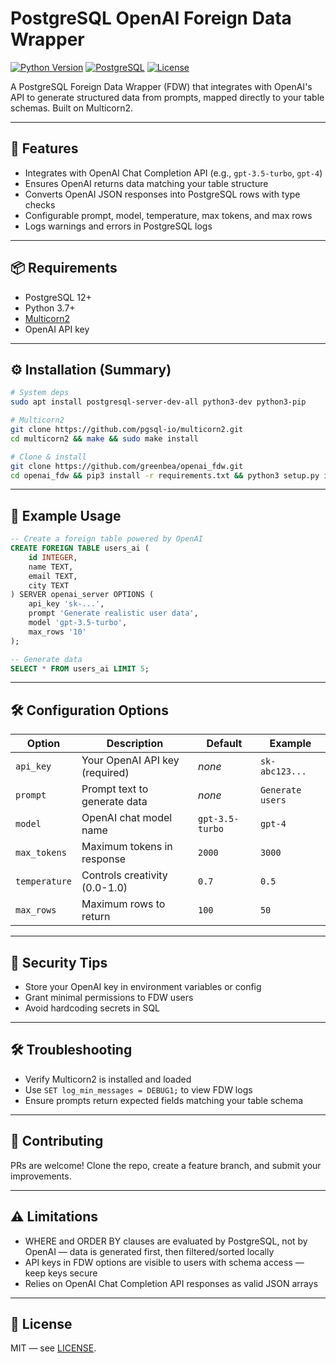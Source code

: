 # PostgreSQL OpenAI Foreign Data Wrapper

[![Python Version](https://img.shields.io/badge/python-3.7%2B-blue.svg)](https://www.python.org/downloads/)
[![PostgreSQL](https://img.shields.io/badge/postgresql-12%2B-blue.svg)](https://www.postgresql.org/)
[![License](https://img.shields.io/badge/license-MIT-green.svg)](LICENSE)

A PostgreSQL Foreign Data Wrapper (FDW) that integrates with OpenAI's API to generate structured data from prompts, mapped directly to your table schemas. Built on Multicorn2.

---

## 🚀 Features

- Integrates with OpenAI Chat Completion API (e.g., `gpt-3.5-turbo`, `gpt-4`)
- Ensures OpenAI returns data matching your table structure
- Converts OpenAI JSON responses into PostgreSQL rows with type checks
- Configurable prompt, model, temperature, max tokens, and max rows
- Logs warnings and errors in PostgreSQL logs

---

## 📦 Requirements

- PostgreSQL 12+
- Python 3.7+
- [Multicorn2](https://github.com/pgsql-io/multicorn2)
- OpenAI API key

---

## ⚙️ Installation (Summary)

```bash
# System deps
sudo apt install postgresql-server-dev-all python3-dev python3-pip

# Multicorn2
git clone https://github.com/pgsql-io/multicorn2.git
cd multicorn2 && make && sudo make install

# Clone & install
git clone https://github.com/greenbea/openai_fdw.git
cd openai_fdw && pip3 install -r requirements.txt && python3 setup.py install
```

---

## 🧲 Example Usage

```sql
-- Create a foreign table powered by OpenAI
CREATE FOREIGN TABLE users_ai (
    id INTEGER,
    name TEXT,
    email TEXT,
    city TEXT
) SERVER openai_server OPTIONS (
    api_key 'sk-...',
    prompt 'Generate realistic user data',
    model 'gpt-3.5-turbo',
    max_rows '10'
);

-- Generate data
SELECT * FROM users_ai LIMIT 5;
```

---

## 🛠️ Configuration Options

| Option        | Description                    | Default         | Example          |
| ------------- | ------------------------------ | --------------- | ---------------- |
| `api_key`     | Your OpenAI API key (required) | *none*          | `sk-abc123...`   |
| `prompt`      | Prompt text to generate data   | *none*          | `Generate users` |
| `model`       | OpenAI chat model name         | `gpt-3.5-turbo` | `gpt-4`          |
| `max_tokens`  | Maximum tokens in response     | `2000`          | `3000`           |
| `temperature` | Controls creativity (0.0-1.0)  | `0.7`           | `0.5`            |
| `max_rows`    | Maximum rows to return         | `100`           | `50`             |

---

## 🔐 Security Tips

- Store your OpenAI key in environment variables or config
- Grant minimal permissions to FDW users
- Avoid hardcoding secrets in SQL

---

## 🛠️ Troubleshooting

- Verify Multicorn2 is installed and loaded
- Use `SET log_min_messages = DEBUG1;` to view FDW logs
- Ensure prompts return expected fields matching your table schema

---

## 🤝 Contributing

PRs are welcome! Clone the repo, create a feature branch, and submit your improvements.

---

## ⚠️ Limitations

- WHERE and ORDER BY clauses are evaluated by PostgreSQL, not by OpenAI — data is generated first, then filtered/sorted locally
- API keys in FDW options are visible to users with schema access — keep keys secure
- Relies on OpenAI Chat Completion API responses as valid JSON arrays

---

## 📄 License

MIT — see [LICENSE](LICENSE).
